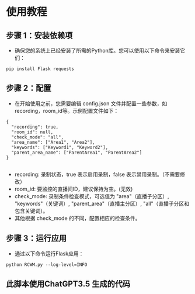# 使用教程
## 步骤 1：安装依赖项
- 确保您的系统上已经安装了所需的Python库。您可以使用以下命令来安装它们：
```
pip install Flask requests

```
## 步骤 2：配置
- 在开始使用之前，您需要编辑 config.json 文件并配置一些参数，如recording，room_id等。示例配置文件如下：
```
{
  "recording": true,
  "room_id": null,
  "check_mode": "all",
  "area_name": ["Area1", "Area2"],
  "keywords": ["Keyword1", "Keyword2"],
  "parent_area_name": ["ParentArea1", "ParentArea2"]
}


```

-   recording: 录制状态，true 表示启用录制，false 表示禁用录制。（不需要修改）
-   room_id: 要监控的直播间ID，建议保持为空。(无效)
-   check_mode: 录制条件检查模式，可选值为 "area"（直播子分区）, "keywords"（关键词）, "parent_area"（直播主分区）, "all"（直播子分区和包含关键词）。
-   其他根据 check_mode 的不同，配置相应的检查条件。

## 步骤 3：运行应用
- 通过以下命令运行Flask应用：

```
python RCWM.py --log-level=INFO
```

## 此脚本使用ChatGPT3.5 生成的代码
